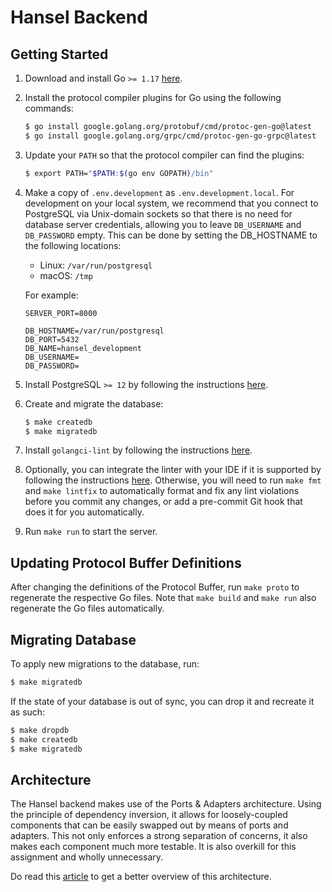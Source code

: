 # Hansel Backend

## Getting Started

1. Download and install Go `>= 1.17` [here](https://golang.org/doc/install).
1. Install the protocol compiler plugins for Go using the following commands:
   ```sh
   $ go install google.golang.org/protobuf/cmd/protoc-gen-go@latest
   $ go install google.golang.org/grpc/cmd/protoc-gen-go-grpc@latest
   ```
1. Update your `PATH` so that the protocol compiler can find the plugins:
   ```sh
   $ export PATH="$PATH:$(go env GOPATH)/bin"
   ```
1. Make a copy of `.env.development` as `.env.development.local`.
   For development on your local system, we recommend that you connect to PostgreSQL via Unix-domain sockets so that there is no need for database server credentials, allowing you to leave `DB_USERNAME` and `DB_PASSWORD` empty.
   This can be done by setting the DB_HOSTNAME to the following locations:
   * Linux: `/var/run/postgresql`
   * macOS: `/tmp`

   For example:
   ```
   SERVER_PORT=8000

   DB_HOSTNAME=/var/run/postgresql
   DB_PORT=5432
   DB_NAME=hansel_development
   DB_USERNAME=
   DB_PASSWORD=
   ```
1. Install PostgreSQL `>= 12` by following the instructions [here](https://www.postgresql.org/download/).
1. Create and migrate the database:
   ```sh
   $ make createdb
   $ make migratedb
   ```
1. Install `golangci-lint` by following the instructions [here](https://golangci-lint.run/usage/install/#local-installation).
1. Optionally, you can integrate the linter with your IDE if it is supported by following the instructions [here](https://golangci-lint.run/usage/integrations/).
   Otherwise, you will need to run `make fmt` and `make lintfix` to automatically format and fix any lint violations before you commit any changes, or add a pre-commit Git hook that does it for you automatically.
1. Run `make run` to start the server.

## Updating Protocol Buffer Definitions

After changing the definitions of the Protocol Buffer, run `make proto` to regenerate the respective Go files.
Note that `make build` and `make run` also regenerate the Go files automatically.

## Migrating Database

To apply new migrations to the database, run:
```sh
$ make migratedb
```

If the state of your database is out of sync, you can drop it and recreate it as such:
```sh
$ make dropdb
$ make createdb
$ make migratedb
```

## Architecture

The Hansel backend makes use of the Ports & Adapters architecture.
Using the principle of dependency inversion, it allows for loosely-coupled components that can be easily swapped out by means of ports and adapters.
This not only enforces a strong separation of concerns, it also makes each component much more testable.
It is also overkill for this assignment and wholly unnecessary.

Do read this [article](https://herbertograca.com/2017/11/16/explicit-architecture-01-ddd-hexagonal-onion-clean-cqrs-how-i-put-it-all-together/) to get a better overview of this architecture.
